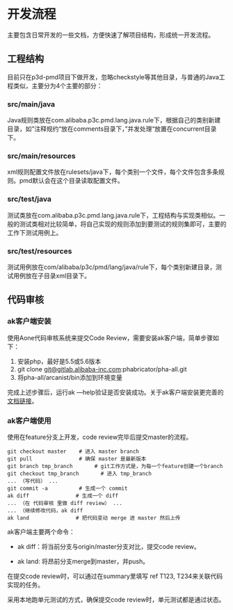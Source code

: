 # 开发流程

主要包含日常开发的一些文档，方便快速了解项目结构，形成统一开发流程。

## 工程结构

目前只在p3d-pmd项目下做开发，忽略checkstyle等其他目录，与普通的Java工程类似，主要分为4个主要的部分：

### src/main/java

Java规则类放在com.alibaba.p3c.pmd.lang.java.rule下，根据自己的类别新建目录，如”注释规约“放在comments目录下，”并发处理“放置在concurrent目录下。

### src/main/resources

xml规则配置文件放在rulesets/java下，每个类别一个文件，每个文件包含多条规则。pmd默认会在这个目录读取配置文件。

### src/test/java

测试类放在com.alibaba.p3c.pmd.lang.java.rule下，工程结构与实现类相似。一般的测试类相对比较简单，将自己实现的规则添加到要测试的规则集即可，主要的工作下测试用例上。

### src/test/resources

测试用例放在com/alibaba/p3c/pmd/lang/java/rule下，每个类别新建目录，测试用例放在子目录xml目录下。

## 代码审核

### ak客户端安装

使用Aone代码审核系统来提交Code Review，需要安装ak客户端，简单步骤如下：

1. 安装php，最好是5.5或5.6版本
2. git clone git@gitlab.alibaba-inc.com:phabricator/pha-all.git
3. 将pha-all/arcanist/bin添加到环境变量

完成上述步骤后，运行ak —help验证是否安装成功。关于ak客户端安装更完善的[文档链接](https://aone.alibaba-inc.com/code/w/differential/install-ak/)。

### ak客户端使用

使用在feature分支上开发，code review完毕后提交master的流程。

```
git checkout master    # 进入 master branch
git pull               # 确保 master 是最新版本
git branch tmp_branch       # git工作方式是，为每一个feature创建一个branch
git checkout tmp_branch       # 进入 tmp_branch
... （写代码） ...
git commit -a          # 生成一个 commit
ak diff               # 生成一个 diff
... （在 代码审核 里做 diff review） ...
... （继续修改代码，ak diff
ak land               # 把代码变动 merge 进 master 然后上传
```

ak客户端主要两个命令：

* ak diff：将当前分支与origin/master分支对比，提交code review。


* ak land:  将昂前分支merge到master，并push。

在提交code review时，可以通过在summary里填写 ref T123, T234来关联代码实现的任务。

采用本地跑单元测试的方式，确保提交code review时，单元测试都是通过状态。


